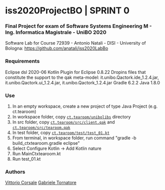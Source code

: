 # iss2020ProjectBO | SPRINT 0

### Final Project for exam of Software Systems Engineering M - Ing. Informatica Magistrale - UniBO 2020

Software Lab for Course 72939 - Antonio Natali - DISI - University of Bologna: https://github.com/anatali/iss2020LabBo

### Requirements

Eclipse dsl 2020-06
Kotlin Plugin for Eclipse 0.8.22
Dropins files that constitute the support to the qak meta-model: it.unibo.Qactork.ide_1.2.4.jar, it.unibo.Qactork.ui_1.2.4.jar, it.unibo.Qactork_1.2.4.jar
Gradle 6.2.2
Java 1.8.0

### Use

1. In an empty workspace, create a new project of type Java Project (e.g. ct.tearoom)
2. In workspace folder, copy [``ct.tearoom/unibolibs``](unibolibs) directory
3. In src folder, copy [``ct.tearoom/src/client.qak``](client.qak) and [``ct.tearoom/src/tearoom.qak``](tearoom.qak)
4. In test folder, copy [``ct.tearoom/test/test_01.kt``](test_01.kt)
5. From terminal, in workspace folder, run command "gradle -b build_ctxtearoom.gradle eclipse"
6. Select Configure Kotlin -> Add Kotlin nature
7. Run MainCtxtearoom.kt
8. Run test_01.kt

### Authors
[Vittorio Corsale](https://github.com/VittorioCorsale-1)
[Gabriele Tornatore](https://github.com/it9tst)
